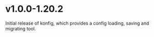 # v1.0.0-1.20.2

Initial release of konfig, which provides a config loading, saving and migrating tool.
